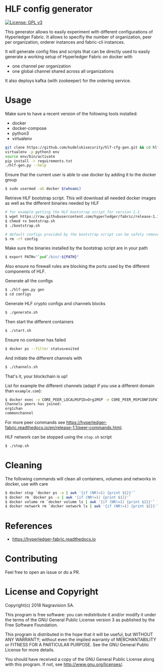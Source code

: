 # HLF config generator

[![License: GPL v3](https://img.shields.io/badge/License-GPL%20v3-blue.svg)](http://www.gnu.org/licenses/gpl-3.0)

This generator allows to easily experiment with different
configurations of Hyperledger Fabric.
It allows to specifiy the number of organization, peer per organization,
orderer instances and fabric-cli instances.

It will generate config files and scripts that can be
directly used to easily generate a working setup of
Hyperledger Fabric on docker with

* one channel per organization
* one global channel shared across all organizations

It also deploys kafka (with zookeeper) for the ordering service.

# Usage

Make sure to have a recent version of the following tools installed:

* docker
* docker-compose
* python3
* virtualenv

```bash
git clone https://github.com/kudelskisecurity/hlf-cfg-gen.git && cd hlf-cfg-gen
virtualenv -p python3 env
source env/bin/activate
pip install -r requirements.txt
./hlf-gen.py --help
```

Ensure that the current user is able to use docker by adding it
to the docker group
```bash
$ sudo usermod -aG docker $(whoami)
```

Retrieve HLF bootstrap script.
This will download all needed docker images as well as the different
binaries needed by HLF
```bash
# for example getting the HLF bootstrap script for version 1.1
$ wget https://raw.githubusercontent.com/hyperledger/fabric/release-1.1/scripts/bootstrap.sh
$ chmod +x bootstrap.sh
$ ./bootstrap.sh

# default configs provided by the bootstrap script can be safely removed
$ rm -rf config
```

Make sure the binaries installed by the bootstrap script are in your path
```bash
$ export PATH="`pwd`/bin/:${PATH}"
```

Also ensure no firewall rules are blocking the ports used
by the different components of HLF.

Generate all the configs
```bash
$ ./hlf-gen.py gen
$ cd configs
```

Generate HLF crypto configs and channels blocks
```bash
$ ./generate.sh
```

Then start the different containers
```bash
$ ./start.sh
```

Ensure no container has failed
```bash
$ docker ps --filter status=exited
```

And initiate the different channels with
```bash
$ ./channels.sh
```

That's it, your blockchain is up!

List for example the different channels (adapt if you use a different domain than `example.com`):
```bash
$ docker exec -e CORE_PEER_LOCALMSPID=Org1MSP -e CORE_PEER_MSPCONFIGPATH=/etc/hyperledger/msp/users/Admin@org1.example.com/msp peer0.org1.example.com peer channel list
Channels peers has joined:
org1chan
commonchannel
```

For more peer commands see <https://hyperledger-fabric.readthedocs.io/en/release-1.1/peer-commands.html>.

HLF network can be stopped using the `stop.sh` script
```bash
$ ./stop.sh
```

# Cleaning

The following commands will clean all containers, volumes and networks
in docker, use with care
```bash
$ docker stop `docker ps -a | awk '{if (NR!=1) {print $1}}'`
$ docker rm `docker ps -a | awk '{if (NR!=1) {print $1}}'`
$ docker volume rm `docker volume ls | awk '{if (NR!=1) {print $2}}'`
$ docker network rm `docker network ls | awk '{if (NR!=1) {print $2}}'`
```

# References

* https://hyperledger-fabric.readthedocs.io

# Contributing

Feel free to open an issue or do a PR.

# License and Copyright

Copyright(c) 2018 Nagravision SA.

This program is free software: you can redistribute it and/or modify it under the terms of the GNU General Public License version 3 as published by the Free Software Foundation.

This program is distributed in the hope that it will be useful, but WITHOUT ANY WARRANTY; without even the implied warranty of MERCHANTABILITY or FITNESS FOR A PARTICULAR PURPOSE. See the GNU General Public License for more details.

You should have received a copy of the GNU General Public License along with this program. If not, see http://www.gnu.org/licenses/.
